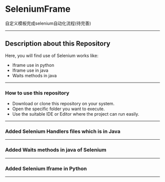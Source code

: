 # SeleniumFrame
自定义模板完成selenium自动化流程(待完善)

---
## Description about this Repository

Here, you will find use of Selenium works like:
* Iframe use in python
* Iframe use in java
* Waits methods in java
---
### How to use this repository

* Download or clone this repository on your system.
* Open the specific folder you want to execute.
* Use the suitable IDE or Editor where the project can run easily.

---

### Added Selenium Handlers files which is in Java 

---
### Added Waits methods in java of Selenium

---
### Added Selenium Iframe in Python 

---
